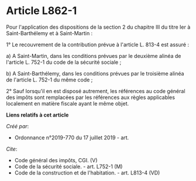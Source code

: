 # Article L862-1

Pour l'application des dispositions de la section 2 du chapitre III du titre Ier à Saint-Barthélemy et à Saint-Martin : 

1° Le recouvrement de la contribution prévue à l'article L. 813-4 est assuré : 

a) A Saint-Martin, dans les conditions prévues par le deuxième alinéa de l'article L. 752-1 du code de la sécurité sociale ; 

b) A Saint-Barthélemy, dans les conditions prévues par le troisième alinéa de l'article L. 752-1 du même code ; 

2° Sauf lorsqu'il en est disposé autrement, les références au code général des impôts sont remplacées par les références aux
règles applicables localement en matière fiscale ayant le même objet.

**Liens relatifs à cet article**

_Créé par_:

  - Ordonnance n°2019-770 du 17 juillet 2019 - art.

_Cite_:

  - Code général des impôts, CGI. (V)
  - Code de la sécurité sociale. - art. L752-1 (M)
  - Code de la construction et de l'habitation. - art. L813-4 (VD)
